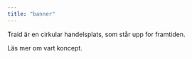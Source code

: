 ```yaml
---
title: "banner"
---
```


Traid är en cirkular handelsplats, som står upp for framtiden.

Läs mer om vart koncept.
